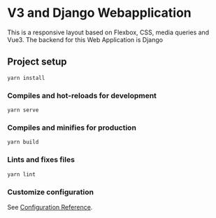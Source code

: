 # V3 and Django Webapplication  

This is a responsive layout based on Flexbox, CSS, media queries and Vue3. 
The backend for this Web Application is Django

## Project setup
```
yarn install
```

### Compiles and hot-reloads for development
```
yarn serve
```

### Compiles and minifies for production
```
yarn build
```

### Lints and fixes files
```
yarn lint
```

### Customize configuration
See [Configuration Reference](https://cli.vuejs.org/config/).
